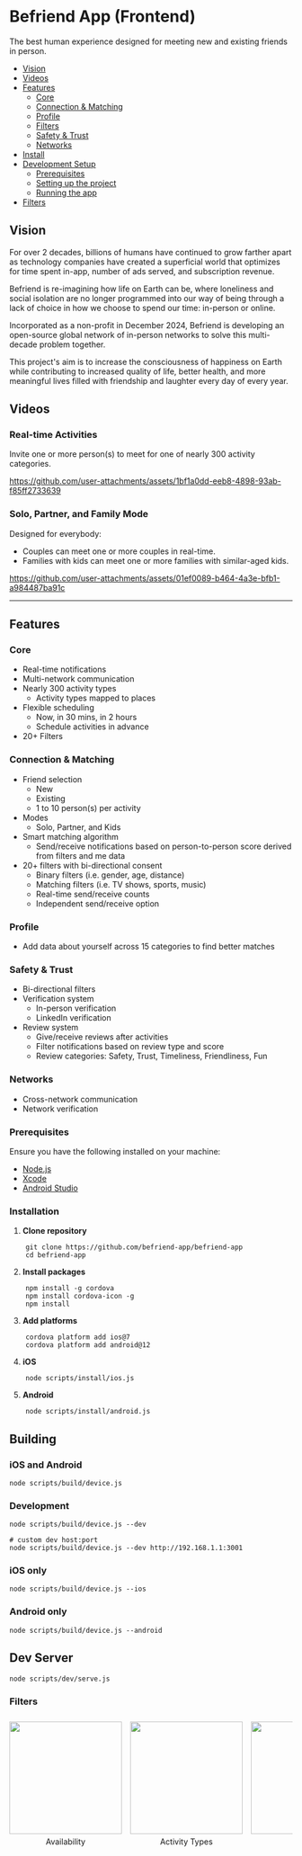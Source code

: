 # Befriend App (Frontend)

The best human experience designed for meeting new and existing friends in person.

- [Vision](#vision)
- [Videos](#videos)
- [Features](#features)
  - [Core](#core)
  - [Connection & Matching](#connection--matching)
  - [Profile](#profile)
  - [Filters](#filters)
  - [Safety & Trust](#safety--trust)
  - [Networks](#networks)
- [Install](#installation)
- [Development Setup](#development-setup)
    - [Prerequisites](#prerequisites)
    - [Setting up the project](#setting-up-the-project)
    - [Running the app](#running-the-app)
- [Filters](#filters)

## Vision

For over 2 decades, billions of humans have continued to grow farther apart as technology companies have created a superficial world that optimizes for time spent in-app, number of ads served, and subscription revenue.

Befriend is re-imagining how life on Earth can be, where loneliness and social isolation are no longer programmed into our way of being through a lack of choice in how we choose to spend our time: in-person or online.

Incorporated as a non-profit in December 2024, Befriend is developing an open-source global network of in-person networks to solve this multi-decade problem together.

This project's aim is to increase the consciousness of happiness on Earth while contributing to increased quality of life, better health, and more meaningful lives filled with friendship and laughter every day of every year.


## Videos

### Real-time Activities

Invite one or more person(s) to meet for one of nearly 300 activity categories.

https://github.com/user-attachments/assets/1bf1a0dd-eeb8-4898-93ab-f85ff2733639

### Solo, Partner, and Family Mode

Designed for everybody: 

- Couples can meet one or more couples in real-time. 
- Families with kids can meet one or more families with similar-aged kids. 

https://github.com/user-attachments/assets/01ef0089-b464-4a3e-bfb1-a984487ba91c

---

## Features

### Core
- Real-time notifications
- Multi-network communication
- Nearly 300 activity types
    - Activity types mapped to places
- Flexible scheduling
    - Now, in 30 mins, in 2 hours
    - Schedule activities in advance
- 20+ Filters

### Connection & Matching
- Friend selection
    - New
    - Existing
    - 1 to 10 person(s) per activity
- Modes
    - Solo, Partner, and Kids
- Smart matching algorithm
    - Send/receive notifications based on person-to-person score derived from filters and me data
- 20+ filters with bi-directional consent
    - Binary filters (i.e. gender, age, distance)
    - Matching filters (i.e. TV shows, sports, music)
    - Real-time send/receive counts
    - Independent send/receive option

### Profile
- Add data about yourself across 15 categories to find better matches

### Safety & Trust
- Bi-directional filters
- Verification system
    - In-person verification
    - LinkedIn verification
- Review system
    - Give/receive reviews after activities
    - Filter notifications based on review type and score
    - Review categories: Safety, Trust, Timeliness, Friendliness, Fun

### Networks
- Cross-network communication
- Network verification

### Prerequisites

Ensure you have the following installed on your machine:

-   [Node.js](https://nodejs.org/)
-   [Xcode](https://apps.apple.com/us/app/xcode/id497799835?mt=12)
-   [Android Studio](https://developer.android.com/studio)

### Installation

1. **Clone repository**

```
    git clone https://github.com/befriend-app/befriend-app
    cd befriend-app
```

2. **Install packages**

```
    npm install -g cordova
    npm install cordova-icon -g
    npm install
```

3. **Add platforms**

```
    cordova platform add ios@7
    cordova platform add android@12
```

4. **iOS**

```
    node scripts/install/ios.js
```

5. **Android**

```
    node scripts/install/android.js
```

## Building

### iOS and Android

`node scripts/build/device.js`

### Development

```
node scripts/build/device.js --dev

# custom dev host:port
node scripts/build/device.js --dev http://192.168.1.1:3001
```

### iOS only

`node scripts/build/device.js --ios`

### Android only

`node scripts/build/device.js --android`

## Dev Server

`node scripts/dev/serve.js`

### Filters
<div style="display: flex; overflow-x: auto; gap: 15px; padding: 10px 0;">
  <div style="text-align: center; flex-shrink: 0; display: inline-block;">
    <img src="https://befriend.s3.amazonaws.com/preview/filters/availability.png" width="200">
    <div style="margin-top: 5px; font-size: 14px;">Availability</div>
  </div>
  <div style="text-align: center; flex-shrink: 0; display: inline-block;">
    <img src="https://befriend.s3.amazonaws.com/preview/filters/activity-types.png" width="200">
    <div style="margin-top: 5px; font-size: 14px;">Activity Types</div>
  </div>
  <div style="text-align: center; flex-shrink: 0; display: inline-block;">
    <img src="https://befriend.s3.amazonaws.com/preview/filters/modes.png" width="200">
    <div style="margin-top: 5px; font-size: 14px;">Modes</div>
  </div>
  <div style="text-align: center; flex-shrink: 0; display: inline-block;">
    <img src="https://befriend.s3.amazonaws.com/preview/filters/networks.png" width="200">
    <div style="margin-top: 5px; font-size: 14px;">Networks</div>
  </div>
  <div style="text-align: center; flex-shrink: 0; display: inline-block;">
    <img src="https://befriend.s3.amazonaws.com/preview/filters/reviews.png" width="200">
    <div style="margin-top: 5px; font-size: 14px;">Reviews</div>
  </div>
  <div style="text-align: center; flex-shrink: 0; display: inline-block;">
    <img src="https://befriend.s3.amazonaws.com/preview/filters/distance.png" width="200">
    <div style="margin-top: 5px; font-size: 14px;">Distance</div>
  </div>
  <div style="text-align: center; flex-shrink: 0; display: inline-block;">
    <img src="https://befriend.s3.amazonaws.com/preview/filters/age.png" width="200">
    <div style="margin-top: 5px; font-size: 14px;">Age</div>
  </div>
  <div style="text-align: center; flex-shrink: 0; display: inline-block;">
    <img src="https://befriend.s3.amazonaws.com/preview/filters/genders.png" width="200">
    <div style="margin-top: 5px; font-size: 14px;">Genders</div>
  </div>
  <div style="text-align: center; flex-shrink: 0; display: inline-block;">
    <img src="https://befriend.s3.amazonaws.com/preview/filters/movies.png" width="200">
    <div style="margin-top: 5px; font-size: 14px;">Movies</div>
  </div>
  <div style="text-align: center; flex-shrink: 0; display: inline-block;">
    <img src="https://befriend.s3.amazonaws.com/preview/filters/tv-shows.png" width="200">
    <div style="margin-top: 5px; font-size: 14px;">TV Shows</div>
  </div>
  <div style="text-align: center; flex-shrink: 0; display: inline-block;">
    <img src="https://befriend.s3.amazonaws.com/preview/filters/sports.png" width="200">
    <div style="margin-top: 5px; font-size: 14px;">Sports</div>
  </div>
  <div style="text-align: center; flex-shrink: 0; display: inline-block;">
    <img src="https://befriend.s3.amazonaws.com/preview/filters/music.png" width="200">
    <div style="margin-top: 5px; font-size: 14px;">Music</div>
  </div>
  <div style="text-align: center; flex-shrink: 0; display: inline-block;">
    <img src="https://befriend.s3.amazonaws.com/preview/filters/instruments.png" width="200">
    <div style="margin-top: 5px; font-size: 14px;">Instruments</div>
  </div>
  <div style="text-align: center; flex-shrink: 0; display: inline-block;">
    <img src="https://befriend.s3.amazonaws.com/preview/filters/schools.png" width="200">
    <div style="margin-top: 5px; font-size: 14px;">Schools</div>
  </div>
  <div style="text-align: center; flex-shrink: 0; display: inline-block;">
    <img src="https://befriend.s3.amazonaws.com/preview/filters/work.png" width="200">
    <div style="margin-top: 5px; font-size: 14px;">Work</div>
  </div>
  <div style="text-align: center; flex-shrink: 0; display: inline-block;">
    <img src="https://befriend.s3.amazonaws.com/preview/filters/life-stages.png" width="200">
    <div style="margin-top: 5px; font-size: 14px;">Life Stages</div>
  </div>
  <div style="text-align: center; flex-shrink: 0; display: inline-block;">
    <img src="https://befriend.s3.amazonaws.com/preview/filters/relationships.png" width="200">
    <div style="margin-top: 5px; font-size: 14px;">Relationships</div>
  </div>
  <div style="text-align: center; flex-shrink: 0; display: inline-block;">
    <img src="https://befriend.s3.amazonaws.com/preview/filters/languages.png" width="200">
    <div style="margin-top: 5px; font-size: 14px;">Languages</div>
  </div>
  <div style="text-align: center; flex-shrink: 0; display: inline-block;">
    <img src="https://befriend.s3.amazonaws.com/preview/filters/politics.png" width="200">
    <div style="margin-top: 5px; font-size: 14px;">Politics</div>
  </div>
  <div style="text-align: center; flex-shrink: 0; display: inline-block;">
    <img src="https://befriend.s3.amazonaws.com/preview/filters/religions.png" width="200">
    <div style="margin-top: 5px; font-size: 14px;">Religions</div>
  </div>
  <div style="text-align: center; flex-shrink: 0; display: inline-block;">
    <img src="https://befriend.s3.amazonaws.com/preview/filters/drinking.png" width="200">
    <div style="margin-top: 5px; font-size: 14px;">Drinking</div>
  </div>
  <div style="text-align: center; flex-shrink: 0; display: inline-block;">
    <img src="https://befriend.s3.amazonaws.com/preview/filters/smoking.png" width="200">
    <div style="margin-top: 5px; font-size: 14px;">Smoking</div>
  </div>
</div>
